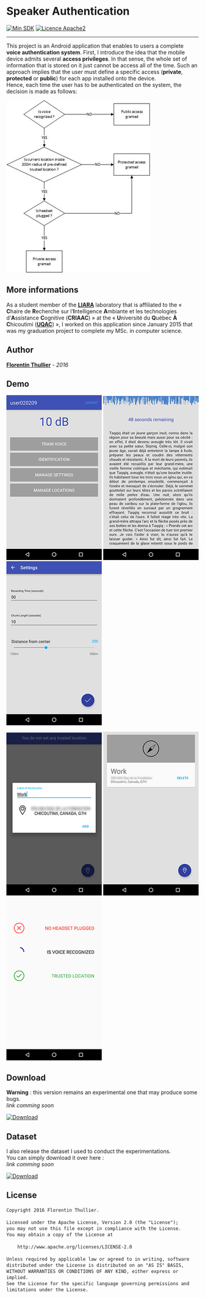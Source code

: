 # Speaker Authentication

[![Min SDK](https://img.shields.io/badge/SDK-%3E%3D%2014-orange.svg)](https://source.android.com/source/build-numbers.html)
[![Licence Apache2](https://img.shields.io/hexpm/l/plug.svg)](http://www.apache.org/licenses/LICENSE-2.0)

---

This project is an Android application that enables to users a complete **voice authentication system**. First, I introduce the idea that the mobile device admits several **access privileges**. In that sense, the whole set of information that is stored on it just cannot be access all of the time. Such an approach implies that the user must define a specific access (**private**, **protected** or **public**) for each app installed onto the device. <br> Hence, each time the user has to be authenticated on the system, the decision is made as follows: 

<img src="https://github.com/FlorentinTh/SpeakerAuthentication/blob/master/art/decision.jpg"/>

More informations
---
As a student member of the **[LIARA](http://liara.uqac.ca/)** laboratory that is affiliated to the « **C**haire de **R**echerche sur l’**I**ntelligence **A**mbiante et les technologies d’**A**ssistance **C**ognitive (**CRIAAC**) » at the « **U**niversité du **Q**uébec **À** **C**hicoutimi (**[UQAC](http://www.uqac.ca/)**) », I worked on this application since January 2015 that was my graduation project to complete my MSc. in computer science. 

Author
---
**[Florentin Thullier](https://github.com/florentinth)** - _2016_

Demo
---
<img src="https://github.com/FlorentinTh/SpeakerAuthentication/blob/master/art/01.png"/> <img src="https://github.com/FlorentinTh/SpeakerAuthentication/blob/master/art/02.png"/> <img src="https://github.com/FlorentinTh/SpeakerAuthentication/blob/master/art/03.png"/>

<img src="https://github.com/FlorentinTh/SpeakerAuthentication/blob/master/art/04.png"/> <img src="https://github.com/FlorentinTh/SpeakerAuthentication/blob/master/art/05.png"/> <img src="https://github.com/FlorentinTh/SpeakerAuthentication/blob/master/art/06.png"/>

Download
---
**Warning** : this version remains an experimental one that may produce some bugs. <br> _link comming soon_

[![Download](https://img.shields.io/badge/nightly-1.0-green.svg)]()

Dataset
---
I also release the dataset I used to conduct the experimentations. <br> You can simply download it over here : <br> _link comming soon_

[![Download](https://img.shields.io/badge/dataset-2MB-green.svg)]()


License
---
    Copyright 2016 Florentin Thullier.

    Licensed under the Apache License, Version 2.0 (the "License");
    you may not use this file except in compliance with the License.
    You may obtain a copy of the License at

        http://www.apache.org/licenses/LICENSE-2.0

    Unless required by applicable law or agreed to in writing, software
    distributed under the License is distributed on an "AS IS" BASIS,
    WITHOUT WARRANTIES OR CONDITIONS OF ANY KIND, either express or implied.
    See the License for the specific language governing permissions and
    limitations under the License.
